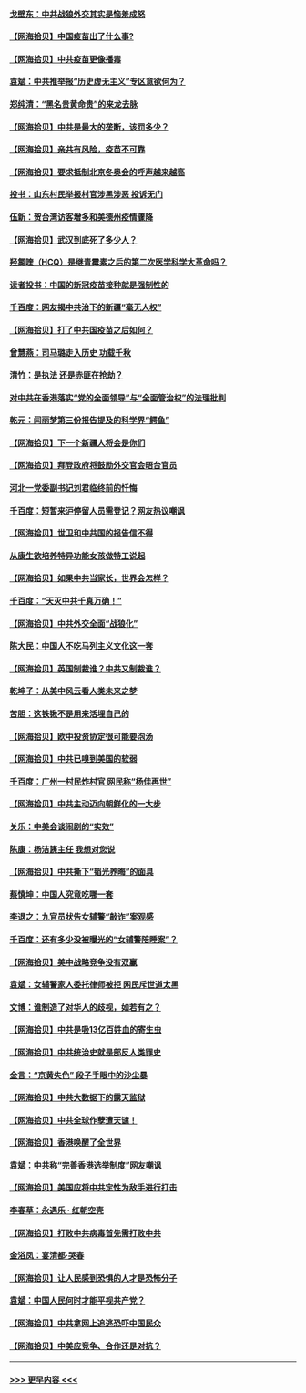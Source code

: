 #### [戈壁东：中共战狼外交其实是恼羞成怒](../pages/nsc993/n12880392.md?t=04151153) 
#### [【网海拾贝】中国疫苗出了什么事?](../pages/nsc993/n12879124.md?t=04151153) 
#### [【网海拾贝】中共疫苗更像播毒](../pages/nsc993/n12876631.md?t=04151153) 
#### [袁斌：中共推举报“历史虚无主义”专区意欲何为？](../pages/nsc993/n12876530.md?t=04151153) 
#### [郑纯清：“黑名贵黄命贵”的来龙去脉](../pages/nsc993/n12875589.md?t=04151153) 
#### [【网海拾贝】中共是最大的垄断，该罚多少？](../pages/nsc993/n12874006.md?t=04151153) 
#### [【网海拾贝】亲共有风险，疫苗不可靠](../pages/nsc993/n12872224.md?t=04151153) 
#### [【网海拾贝】要求抵制北京冬奥会的呼声越来越高](../pages/nsc993/n12868962.md?t=04151153) 
#### [投书：山东村民举报村官涉黑涉恶 投诉无门](../pages/nsc993/n12869726.md?t=04151153) 
#### [伍新：贺台湾访客增多和美德州疫情骤降](../pages/nsc993/n12865651.md?t=04151153) 
#### [【网海拾贝】武汉到底死了多少人？](../pages/nsc993/n12863707.md?t=04151153) 
#### [羟氯喹（HCQ）是继青霉素之后的第二次医学科学大革命吗？](../pages/nsc993/n12638564.md?t=04151153) 
#### [读者投书：中国的新冠疫苗接种就是强制性的](../pages/nsc993/n12859932.md?t=04151153) 
#### [千百度：网友揭中共治下的新疆“毫无人权”](../pages/nsc993/n12858385.md?t=04151153) 
#### [【网海拾贝】打了中共国疫苗之后如何？](../pages/nsc993/n12857866.md?t=04151153) 
#### [曾慧燕：司马璐走入历史 功载千秋](../pages/nsc993/n12856996.md?t=04151153) 
#### [清竹：是执法 还是赤匪在抢劫？](../pages/nsc993/n12856952.md?t=04151153) 
#### [对中共在香港落实“党的全面领导”与“全面管治权”的法理批判](../pages/nsc993/n12856929.md?t=04151153) 
#### [乾元：闫丽梦第三份报告提及的科学界“鳄鱼”](../pages/nsc993/n12855985.md?t=04151153) 
#### [【网海拾贝】下一个新疆人将会是你们](../pages/nsc993/n12855864.md?t=04151153) 
#### [【网海拾贝】拜登政府将鼓励外交官会晤台官员](../pages/nsc993/n12853615.md?t=04151153) 
#### [河北一党委副书记刘君临终前的忏悔](../pages/nsc993/n12849420.md?t=04151153) 
#### [千百度：短暂来沪停留人员需登记？网友热议嘲讽](../pages/nsc993/n12853497.md?t=04151153) 
#### [【网海拾贝】世卫和中共国的报告信不得](../pages/nsc993/n12850902.md?t=04151153) 
#### [从康生欲培养特异功能女孩做特工说起](../pages/nsc993/n12849289.md?t=04151153) 
#### [【网海拾贝】如果中共当家长，世界会怎样？](../pages/nsc993/n12848436.md?t=04151153) 
#### [千百度：“天灭中共千真万确！”](../pages/nsc993/n12845659.md?t=04151153) 
#### [【网海拾贝】中共外交全面“战狼化”](../pages/nsc993/n12845607.md?t=04151153) 
#### [陈大民：中国人不吃马列主义文化这一套](../pages/nsc993/n12842496.md?t=04151153) 
#### [【网海拾贝】英国制裁谁？中共又制裁谁？](../pages/nsc993/n12840909.md?t=04151153) 
#### [乾坤子：从美中风云看人类未来之梦](../pages/nsc993/n12840590.md?t=04151153) 
#### [苦胆：这铁锹不是用来活埋自己的](../pages/nsc993/n12839512.md?t=04151153) 
#### [【网海拾贝】欧中投资协定很可能要泡汤](../pages/nsc993/n12835122.md?t=04151153) 
#### [【网海拾贝】中共已嗅到美国的软弱](../pages/nsc993/n12832411.md?t=04151153) 
#### [千百度：广州一村民炸村官 网民称“杨佳再世”](../pages/nsc993/n12832380.md?t=04151153) 
#### [【网海拾贝】中共主动迈向朝鲜化的一大步](../pages/nsc993/n12829887.md?t=04151153) 
#### [关乐：中美会谈闹剧的“实效”](../pages/nsc993/n12826698.md?t=04151153) 
#### [陈康：杨洁篪主任  我想对您说](../pages/nsc993/n12826609.md?t=04151153) 
#### [【网海拾贝】中共撕下“韬光养晦”的面具](../pages/nsc993/n12826459.md?t=04151153) 
#### [蔡慎坤：中国人究竟吃哪一套](../pages/nsc993/n12826010.md?t=04151153) 
#### [李退之：九官员状告女辅警“敲诈”案观感](../pages/nsc993/n12823984.md?t=04151153) 
#### [千百度：还有多少没被曝光的“女辅警陪睡案”？](../pages/nsc993/n12822136.md?t=04151153) 
#### [【网海拾贝】美中战略竞争没有双赢](../pages/nsc993/n12822105.md?t=04151153) 
#### [袁斌：女辅警家人委托律师被拒 网民斥世道太黑](../pages/nsc993/n12822004.md?t=04151153) 
#### [文博：谁制造了对华人的歧视，如若有之？](../pages/nsc993/n12821635.md?t=04151153) 
#### [【网海拾贝】中共是吸13亿百姓血的寄生虫](../pages/nsc993/n12819191.md?t=04151153) 
#### [【网海拾贝】中共统治史就是部反人类罪史](../pages/nsc993/n12816738.md?t=04151153) 
#### [金言：“京黄失色” 段子手眼中的沙尘暴](../pages/nsc993/n12815700.md?t=04151153) 
#### [【网海拾贝】中共大数据下的露天监狱](../pages/nsc993/n12811075.md?t=04151153) 
#### [【网海拾贝】中共全球作孽遭天谴！](../pages/nsc993/n12810258.md?t=04151153) 
#### [【网海拾贝】香港唤醒了全世界](../pages/nsc993/n12809100.md?t=04151153) 
#### [袁斌：中共称“完善香港选举制度”网友嘲讽](../pages/nsc993/n12808994.md?t=04151153) 
#### [【网海拾贝】美国应将中共定性为敌手进行打击](../pages/nsc993/n12806870.md?t=04151153) 
#### [李春草：永遇乐 · 红朝空壳](../pages/nsc993/n12805365.md?t=04151153) 
#### [【网海拾贝】打败中共病毒首先需打败中共](../pages/nsc993/n12803930.md?t=04151153) 
#### [金浴凤：宴清都‧哭春](../pages/nsc993/n12801601.md?t=04151153) 
#### [【网海拾贝】让人民感到恐惧的人才是恐怖分子](../pages/nsc993/n12799347.md?t=04151153) 
#### [袁斌：中国人民何时才能平视共产党？](../pages/nsc993/n12799306.md?t=04151153) 
#### [【网海拾贝】中共拿网上追逃恐吓中国民众](../pages/nsc993/n12796905.md?t=04151153) 
#### [【网海拾贝】中美应竞争、合作还是对抗？](../pages/nsc993/n12794675.md?t=04151153) 

----
#### [ >>> 更早内容 <<< ](../indexes/nsc993-earlier.md)
